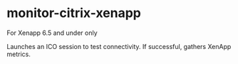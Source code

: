 monitor-citrix-xenapp
=====================
For Xenapp 6.5 and under only

Launches an ICO session to test connectivity.  If successful, gathers XenApp metrics.
